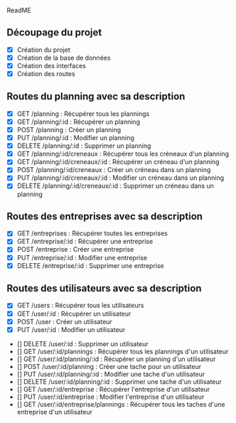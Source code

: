 ReadME

## Découpage du projet
- [x] Création du projet
- [x] Création de la base de données
- [x] Création des interfaces
- [x] Création des routes

## Routes du planning avec sa description
- [x] GET /planning : Récupérer tous les plannings
- [x] GET /planning/:id : Récupérer un planning
- [x] POST /planning : Créer un planning
- [x] PUT /planning/:id : Modifier un planning
- [x] DELETE /planning/:id : Supprimer un planning
- [x] GET /planning/:id/creneaux : Récupérer tous les créneaux d'un planning
- [x] GET /planning/:id/creneaux/:id : Récupérer un créneau d'un planning
- [x] POST /planning/:id/creneaux : Créer un créneau dans un planning
- [x] PUT /planning/:id/creneaux/:id : Modifier un créneau dans un planning
- [x] DELETE /planning/:id/creneaux/:id : Supprimer un créneau dans un planning

## Routes des entreprises avec sa description
- [x] GET /entreprises : Récupérer toutes les entreprises
- [x] GET /entreprise/:id : Récupérer une entreprise
- [x] POST /entreprise : Créer une entreprise
- [x] PUT /entreprise/:id : Modifier une entreprise
- [x] DELETE /entreprise/:id : Supprimer une entreprise

## Routes des utilisateurs avec sa description
- [x] GET /users : Récupérer tous les utilisateurs
- [x] GET /user/:id : Récupérer un utilisateur
- [x] POST /user : Créer un utilisateur
- [x] PUT /user/:id : Modifier un utilisateur
- [] DELETE /user/:id : Supprimer un utilisateur
- [] GET /user/:id/plannings : Récupérer tous les plannings d'un utilisateur
- [] GET /user/:id/planning/:id : Récupérer un planning d'un utilisateur
- [] POST /user/:id/planning : Créer une tache pour un utilisateur
- [] PUT /user/:id/planning/:id : Modifier une tache d'un utilisateur
- [] DELETE /user/:id/planning/:id : Supprimer une tache d'un utilisateur
- [] GET /user/:id/entreprise : Récupérer l'entreprise d'un utilisateur
- [] PUT /user/:id/entreprise : Modifier l'entreprise d'un utilisateur
- [] GET /user/:id/entreprise/plannings : Récupérer tous les taches d'une entreprise d'un utilisateur
